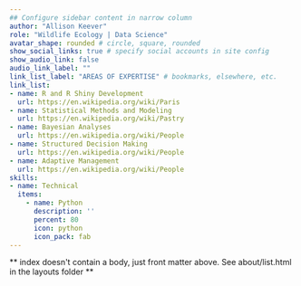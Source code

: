 ```yaml
---
## Configure sidebar content in narrow column
author: "Allison Keever"
role: "Wildlife Ecology | Data Science"
avatar_shape: rounded # circle, square, rounded
show_social_links: true # specify social accounts in site config
show_audio_link: false
audio_link_label: ""
link_list_label: "AREAS OF EXPERTISE" # bookmarks, elsewhere, etc.
link_list:
- name: R and R Shiny Development
  url: https://en.wikipedia.org/wiki/Paris
- name: Statistical Methods and Modeling
  url: https://en.wikipedia.org/wiki/Pastry
- name: Bayesian Analyses
  url: https://en.wikipedia.org/wiki/People
- name: Structured Decision Making
  url: https://en.wikipedia.org/wiki/People
- name: Adaptive Management
  url: https://en.wikipedia.org/wiki/People
skills:
- name: Technical
  items: 
    - name: Python
      description: ''
      percent: 80
      icon: python
      icon_pack: fab
---
```


** index doesn't contain a body, just front matter above.
See about/list.html in the layouts folder **
